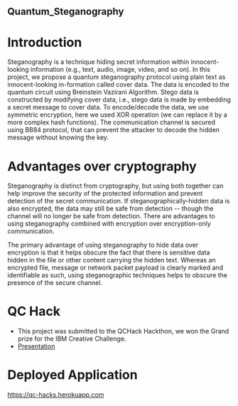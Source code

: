 ## Quantum_Steganography

# Introduction

Steganography  is  a  technique  hiding  secret  information  within  innocent-looking  information  (e.g.,  text,  audio,  image,  video, and so on). In this project, we propose a quantum steganography protocol using plain text as innocent-looking in-formation called cover data. 
The data is encoded to the quantum circuit using Breinstein Vazirani Algorithm.
Stego data is constructed by modifying cover data, i.e.,  stego  data  is  made  by  embedding a secret message to cover data. To encode/decode the data, we use symmetric encryption, here we used XOR operation (we can replace it by a more complex hash functions).
The communication channel is secured using BB84 protocol, that can prevent the attacker to decode the hidden message without knowing the key.
# Advantages over cryptography

Steganography is distinct from cryptography, but using both together can help improve the security of the protected information and prevent detection of the secret communication. If steganographically-hidden data is also encrypted, the data may still be safe from detection -- though the channel will no longer be safe from detection. There are advantages to using steganography combined with encryption over encryption-only communication.

The primary advantage of using steganography to hide data over encryption is that it helps obscure the fact that there is sensitive data hidden in the file or other content carrying the hidden text. Whereas an encrypted file, message or network packet payload is clearly marked and identifiable as such, using steganographic techniques helps to obscure the presence of the secure channel.

# QC Hack
- This project was submitted to the QCHack Hackthon, we won the Grand prize for the IBM Creative Challenge.
- [Presentation](https://www.canva.com/design/DAEbXXyw0fU/view)

# Deployed Application
https://qc-hacks.herokuapp.com



